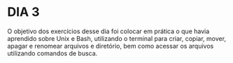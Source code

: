 # DIA 3

O objetivo dos exercícios desse dia foi colocar em prática o que havia aprendido sobre Unix e Bash, utilizando o terminal para criar, copiar, mover, apagar e renomear arquivos e diretório, bem como acessar os arquivos utilizando comandos de busca.
